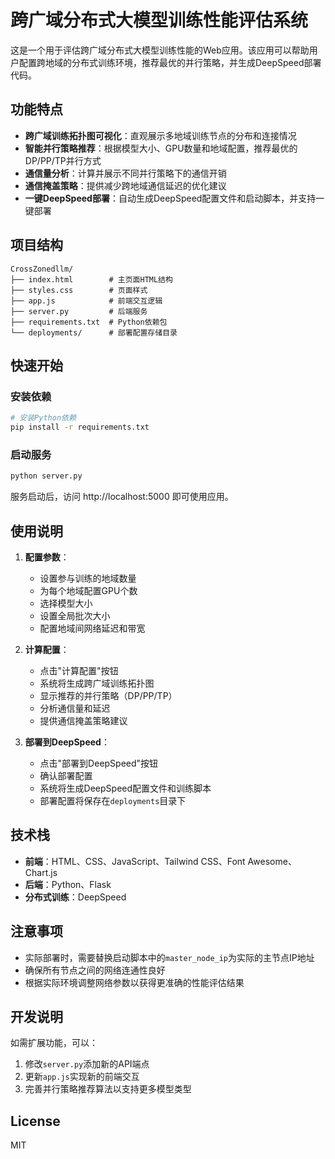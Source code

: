 # 跨广域分布式大模型训练性能评估系统

这是一个用于评估跨广域分布式大模型训练性能的Web应用。该应用可以帮助用户配置跨地域的分布式训练环境，推荐最优的并行策略，并生成DeepSpeed部署代码。

## 功能特点

- **跨广域训练拓扑图可视化**：直观展示多地域训练节点的分布和连接情况
- **智能并行策略推荐**：根据模型大小、GPU数量和地域配置，推荐最优的DP/PP/TP并行方式
- **通信量分析**：计算并展示不同并行策略下的通信开销
- **通信掩盖策略**：提供减少跨地域通信延迟的优化建议
- **一键DeepSpeed部署**：自动生成DeepSpeed配置文件和启动脚本，并支持一键部署

## 项目结构

```
CrossZonedllm/
├── index.html        # 主页面HTML结构
├── styles.css        # 页面样式
├── app.js            # 前端交互逻辑
├── server.py         # 后端服务
├── requirements.txt  # Python依赖包
└── deployments/      # 部署配置存储目录
```

## 快速开始

### 安装依赖

```bash
# 安装Python依赖
pip install -r requirements.txt
```

### 启动服务

```bash
python server.py
```

服务启动后，访问 http://localhost:5000 即可使用应用。

## 使用说明

1. **配置参数**：
   - 设置参与训练的地域数量
   - 为每个地域配置GPU个数
   - 选择模型大小
   - 设置全局批次大小
   - 配置地域间网络延迟和带宽

2. **计算配置**：
   - 点击"计算配置"按钮
   - 系统将生成跨广域训练拓扑图
   - 显示推荐的并行策略（DP/PP/TP）
   - 分析通信量和延迟
   - 提供通信掩盖策略建议

3. **部署到DeepSpeed**：
   - 点击"部署到DeepSpeed"按钮
   - 确认部署配置
   - 系统将生成DeepSpeed配置文件和训练脚本
   - 部署配置将保存在`deployments`目录下

## 技术栈

- **前端**：HTML、CSS、JavaScript、Tailwind CSS、Font Awesome、Chart.js
- **后端**：Python、Flask
- **分布式训练**：DeepSpeed

## 注意事项

- 实际部署时，需要替换启动脚本中的`master_node_ip`为实际的主节点IP地址
- 确保所有节点之间的网络连通性良好
- 根据实际环境调整网络参数以获得更准确的性能评估结果

## 开发说明

如需扩展功能，可以：
1. 修改`server.py`添加新的API端点
2. 更新`app.js`实现新的前端交互
3. 完善并行策略推荐算法以支持更多模型类型

## License

MIT
